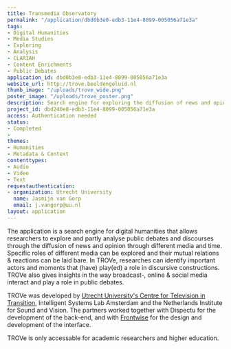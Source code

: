 ```yaml
---
title: Transmedia Observatory
permalink: "/application/dbd0b3e0-edb3-11e4-8099-005056a71e3a"
tags:
- Digital Humanities
- Media Studies
- Exploring
- Analysis
- CLARIAH
- Content Enrichments
- Public Debates
application_id: dbd0b3e0-edb3-11e4-8099-005056a71e3a
website_url: http://trove.beeldengeluid.nl
thumb_image: "/uploads/trove_wide.png"
poster_image: "/uploads/trove_poster.png"
description: Search engine for exploring the diffusion of news and opinion
project_id: dbd240e8-edb3-11e4-8099-005056a71e3a
access: Authentication needed
status:
- Completed
- 
themes:
- Humanities
- Metadata & Context
contenttypes:
- Audio
- Video
- Text
requestauthentication:
- organization: Utrecht University
  name: Jasmijn van Gorp
  email: j.vangorp@uu.nl
layout: application
---
```


The application is a search engine for digital humanities that allows researchers to explore and partly analyse public debates and discourses through the diffusion of news and opinion through different media and time. Specific roles of different media can be explored and their mutual relations & reactions can be laid bare. In TROVe, researches can identify important actors and moments that (have) play(ed) a role in discursive constructions. TROVe also gives insights in the way broadcast-, online & social media interact and play a role in public debates.

TROVe was developed by [Utrecht University's Centre for Television in Transition](https://tvit.wp.hum.uu.nl), Intelligent Systems Lab Amsterdam and the Netherlands Institute for Sound and Vision. The partners worked together with Dispectu for the development of the back-end, and with [Frontwise](https://www.frontwise.com) for the design and development of the interface. 

TROVe is only accessable for academic researchers and higher education.
